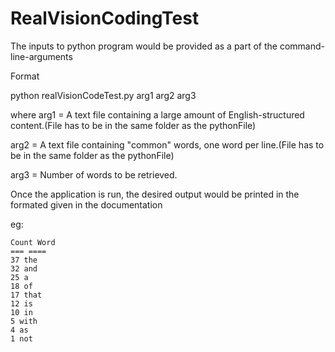 # RealVisionCodingTest
The inputs to python program would be provided as a part of the command-line-arguments

Format

  python realVisionCodeTest.py arg1 arg2 arg3
  
 where
  arg1 = A text file containing a large amount of English-structured content.(File has to be in the same folder as the pythonFile)
  
  arg2 = A text file containing "common" words, one word per line.(File has to be in the same folder as the pythonFile)
  
  arg3 = Number of words to be retrieved.
  
  Once the application is run, the desired output would be printed in the formated  given in the documentation
  
  eg:
  
  
    Count Word
    === ====
    37 the
    32 and
    25 a
    18 of
    17 that
    12 is
    10 in
    5 with
    4 as
    1 not
